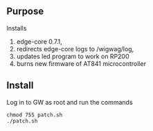 ## Purpose
Installs
1. edge-core 0.7.1,
2. redirects edge-core logs to /wigwag/log, 
3. updates led program to work on RP200
4. burns new firmware of AT841 microcontroller

## Install
Log in to GW as root and run the commands
```
chmod 755 patch.sh
./patch.sh
```
